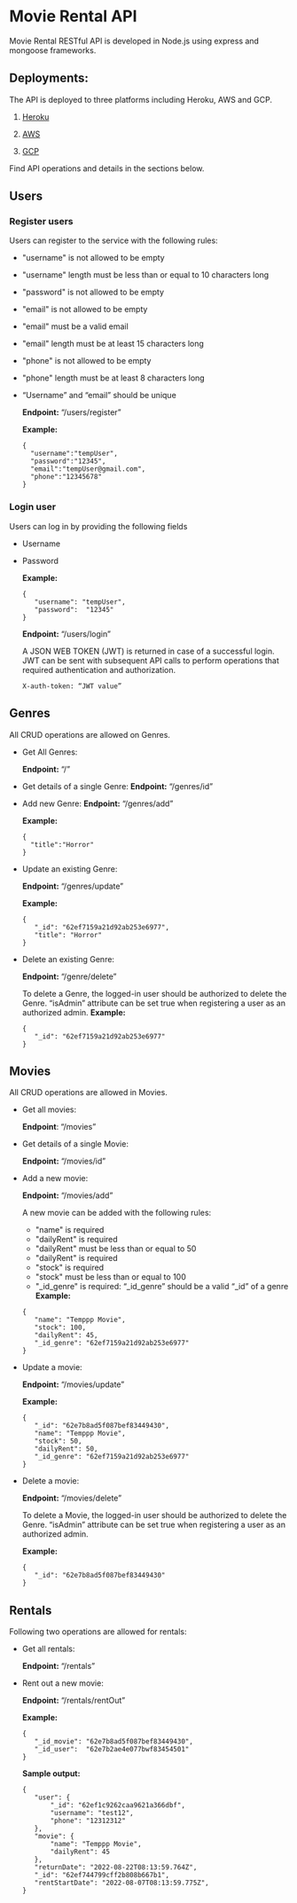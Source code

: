 # Movie Rental API

Movie Rental RESTful API is developed in Node.js using express and mongoose frameworks. 

## Deployments:

The API is deployed to three platforms including Heroku, AWS and GCP.

1. [Heroku](https://nodejs-mongoose-demo.herokuapp.com.movies)

2. [AWS](http://ec2-52-90-154-241.compute-1.amazonaws.com:3000/movies)

3. [GCP](https://nodejs-mongodb-demo.el.r.appspot.com/movies)

Find API operations and details in the sections below. 

## Users

### Register users 
Users can register to the service with the following rules:

* "username" is not allowed to be empty
* "username" length must be less than or equal to 10 characters long
* "password" is not allowed to be empty
* "email" is not allowed to be empty
* "email" must be a valid email
* "email" length must be at least 15 characters long
* "phone" is not allowed to be empty
* "phone" length must be at least 8 characters long
* “Username” and “email” should be unique

  **Endpoint:** “/users/register”

  **Example:** 
  
  ```
  {
    "username":"tempUser",
    "password":"12345",
    "email":"tempUser@gmail.com",
    "phone":"12345678"
  }
  ```

### Login user 
Users can log in by providing the following fields
* Username
* Password

  **Example:**
  
  ```
  {
     "username": "tempUser",
     "password":  "12345"
  }
  ```

  **Endpoint:** “/users/login”

  A JSON WEB TOKEN (JWT) is returned in case of a successful login. JWT can be sent with subsequent API calls to perform operations that required authentication and authorization. 

  ```
  X-auth-token: “JWT value”
  ```

## Genres
All CRUD operations are allowed on Genres. 

* Get All Genres: 

  **Endpoint:** “/”

* Get details of a single Genre: 
  **Endpoint:** “/genres/id”

* Add new Genre: 
  **Endpoint:** “/genres/add”

  **Example:**
  
  ```
  {
    "title":"Horror"
  }
  ```

* Update an existing Genre: 

  **Endpoint:** “/genres/update”

  **Example:**
  
  ```
  {
     "_id": "62ef7159a21d92ab253e6977",
     "title": "Horror"
  }
  ```

* Delete an existing Genre:

  **Endpoint:** “/genre/delete”

  To delete a Genre, the logged-in user should be authorized to delete the Genre. “isAdmin” attribute can be set true when registering a user as an authorized admin. 
  **Example:**

  ```
  {
     "_id": "62ef7159a21d92ab253e6977"
  }
  ```

## Movies
All CRUD operations are allowed in Movies.
* Get all movies: 

  **Endpoint**: “/movies”

* Get details of a single Movie: 

  **Endpoint:** “/movies/id”

* Add a new movie: 

  **Endpoint:** “/movies/add”

  A new movie can be added with the following rules:
  - "name" is required
  - "dailyRent" is required
  - "dailyRent" must be less than or equal to 50
  - "dailyRent" is required
  - "stock" is required
  - "stock" must be less than or equal to 100
  - "_id_genre" is required: “_id_genre” should be a valid “_id” of a genre
  **Example:**
  
  ```
  {
     "name": "Temppp Movie",
     "stock": 100,
     "dailyRent": 45,
     "_id_genre": "62ef7159a21d92ab253e6977"
  }
  ```
* Update a movie: 

  **Endpoint:** “/movies/update”

  **Example:** 
  
  ```
  {
     "_id": "62e7b8ad5f087bef83449430",
     "name": "Temppp Movie",
     "stock": 50,
     "dailyRent": 50,
     "_id_genre": "62ef7159a21d92ab253e6977"
  }
  ```

* Delete a movie: 

  **Endpoint:** “/movies/delete”

  To delete a Movie, the logged-in user should be authorized to delete the Genre. “isAdmin” attribute can be set true when registering a user as an authorized admin. 

  **Example:** 
  
  ```
  {
     "_id": "62e7b8ad5f087bef83449430"
  }
  ```

## Rentals

Following two operations are allowed for rentals:

* Get all rentals: 

  **Endpoint:** “/rentals”

* Rent out a new movie: 

  **Endpoint:** “/rentals/rentOut”
  
  **Example:** 
 
  ```
  {
     "_id_movie": "62e7b8ad5f087bef83449430",
     "_id_user":  "62e7b2ae4e077bwf83454501"
  }
  ```
  
  **Sample output:**
  
  ```
  {
     "user": {
         "_id": "62ef1c9262caa9621a366dbf",
         "username": "test12",
         "phone": "12312312"
     },
     "movie": {
         "name": "Temppp Movie",
         "dailyRent": 45
     },
     "returnDate": "2022-08-22T08:13:59.764Z",
     "_id": "62ef744799cff2b808b667b1",
     "rentStartDate": "2022-08-07T08:13:59.775Z",
  }
  ```

